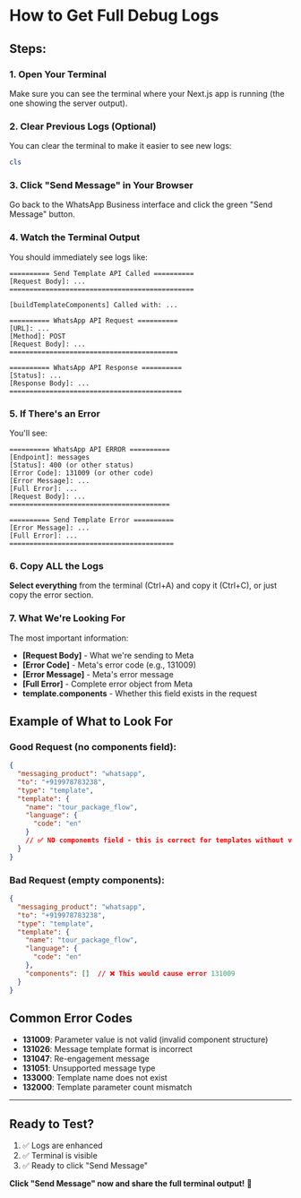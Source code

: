 # How to Get Full Debug Logs

## Steps:

### 1. Open Your Terminal
Make sure you can see the terminal where your Next.js app is running (the one showing the server output).

### 2. Clear Previous Logs (Optional)
You can clear the terminal to make it easier to see new logs:
```powershell
cls
```

### 3. Click "Send Message" in Your Browser
Go back to the WhatsApp Business interface and click the green "Send Message" button.

### 4. Watch the Terminal Output
You should immediately see logs like:
```
========== Send Template API Called ==========
[Request Body]: ...
==============================================

[buildTemplateComponents] Called with: ...

========== WhatsApp API Request ==========
[URL]: ...
[Method]: POST
[Request Body]: ...
==========================================

========== WhatsApp API Response ==========
[Status]: ...
[Response Body]: ...
===========================================
```

### 5. If There's an Error
You'll see:
```
========== WhatsApp API ERROR ==========
[Endpoint]: messages
[Status]: 400 (or other status)
[Error Code]: 131009 (or other code)
[Error Message]: ...
[Full Error]: ...
[Request Body]: ...
========================================

========== Send Template Error ==========
[Error Message]: ...
[Full Error]: ...
=========================================
```

### 6. Copy ALL the Logs
**Select everything** from the terminal (Ctrl+A) and copy it (Ctrl+C), or just copy the error section.

### 7. What We're Looking For

The most important information:
- **[Request Body]** - What we're sending to Meta
- **[Error Code]** - Meta's error code (e.g., 131009)
- **[Error Message]** - Meta's error message
- **[Full Error]** - Complete error object from Meta
- **template.components** - Whether this field exists in the request

## Example of What to Look For

### Good Request (no components field):
```json
{
  "messaging_product": "whatsapp",
  "to": "+919978783238",
  "type": "template",
  "template": {
    "name": "tour_package_flow",
    "language": {
      "code": "en"
    }
    // ✅ NO components field - this is correct for templates without variables
  }
}
```

### Bad Request (empty components):
```json
{
  "messaging_product": "whatsapp",
  "to": "+919978783238",
  "type": "template",
  "template": {
    "name": "tour_package_flow",
    "language": {
      "code": "en"
    },
    "components": []  // ❌ This would cause error 131009
  }
}
```

## Common Error Codes

- **131009**: Parameter value is not valid (invalid component structure)
- **131026**: Message template format is incorrect
- **131047**: Re-engagement message
- **131051**: Unsupported message type
- **133000**: Template name does not exist
- **132000**: Template parameter count mismatch

---

## Ready to Test?

1. ✅ Logs are enhanced
2. ✅ Terminal is visible
3. ✅ Ready to click "Send Message"

**Click "Send Message" now and share the full terminal output!** 🚀
